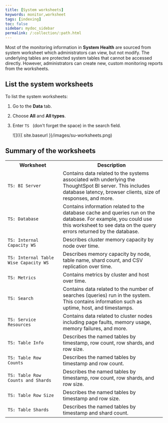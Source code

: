 ```yaml
---
title: [System worksheets]
keywords: monitor,worksheet
tags: [indexing]
toc: false
sidebar: mydoc_sidebar
permalink: /:collection/:path.html
---
```

Most of the monitoring information in **System Health** are sourced from system
worksheet which administrators can view, but not modify. The underlying tables
are protected system tables that cannot be accessed directly. However,
administrators can create new, custom monitoring reports from the worksheets.

## List the system worksheets

To list the system worksheets:

1. Go to the **Data** tab.
2. Choose **All** and **All types**.
3. Enter `TS ` (don't forget the space) in the search field.

   ![]({{ site.baseurl }}/images/su-worksheets.png)


## Summary of the worksheets

<table>
<colgroup>
   <col style="width:35%" />
   <col style="width:65%" />
</colgroup>
   <tr>
      <th>Worksheet</th>
      <th>Description</th>
   </tr>
   <tr>
      <td><code class="highlighter-rouge">TS: BI Server</code></td>
      <td>
         Contains data related to the systems associated with underlying the
         ThoughtSpot BI server.  This includes database latency, browser clients, size
         of responses, and more.
      </td>
   </tr>
   <tr>
      <td><code class="highlighter-rouge">TS: Database</code></td>
      <td>
         Contains information related to the database cache and queries run on the database. For example, you could use this worksheet to see data on the query errors returned by the database.
      </td>
   </tr>
   <tr>
      <td><code class="highlighter-rouge">TS: Internal Capacity WS</code></td>
      <td>
         Describes cluster memory capacity by node over time.
      </td>
   </tr>
   <tr>
      <td><code class="highlighter-rouge">TS: Internal Table Wise Capacity WS</code></td>
      <td>
         Describes memory capacity by node, table name, shard count, and CSV replication over time.
      </td>
   </tr>
   <tr>
      <td><code class="highlighter-rouge">TS: Metrics</code></td>
      <td>
         Contains metrics by cluster and host over time.
      </td>
   </tr>
   <tr>
      <td><code class="highlighter-rouge">TS: Search</code></td>
      <td>
         Contains data related to the number of searches (queries) run in the system. This contains
         information such as uptime, host, and timestamps.
      </td>
   </tr>
   <tr>
      <td><code class="highlighter-rouge">TS: Service Resources</code></td>
      <td>
         Contains data related to cluster nodes including page faults, memory usage, memory failures, and more.
      </td>
   </tr>
   <tr>
      <td><code class="highlighter-rouge">TS: Table Info</code></td>
      <td>
         Describes the named tables by timestamp, row count, row shards, and row size.
      </td>
   </tr>
   <tr>
      <td><code class="highlighter-rouge">TS: Table Row Counts</code></td>
      <td>
         Describes the named tables by timestamp and row count.
      </td>
   </tr>
   <tr>
      <td><code class="highlighter-rouge">TS: Table Row Counts and Shards</code></td>
      <td>
         Describes the named tables by timestamp, row count, row shards, and row size.
      </td>
   </tr>
   <tr>
      <td><code class="highlighter-rouge">TS: Table Row Size</code></td>
      <td>
         Describes the named tables by timestamp and row size.
      </td>
   </tr>
   <tr>
      <td><code class="highlighter-rouge">TS: Table Shards</code></td>
      <td>
         Describes the named tables by timestamp and shard count.
      </td>
   </tr>
</table>
